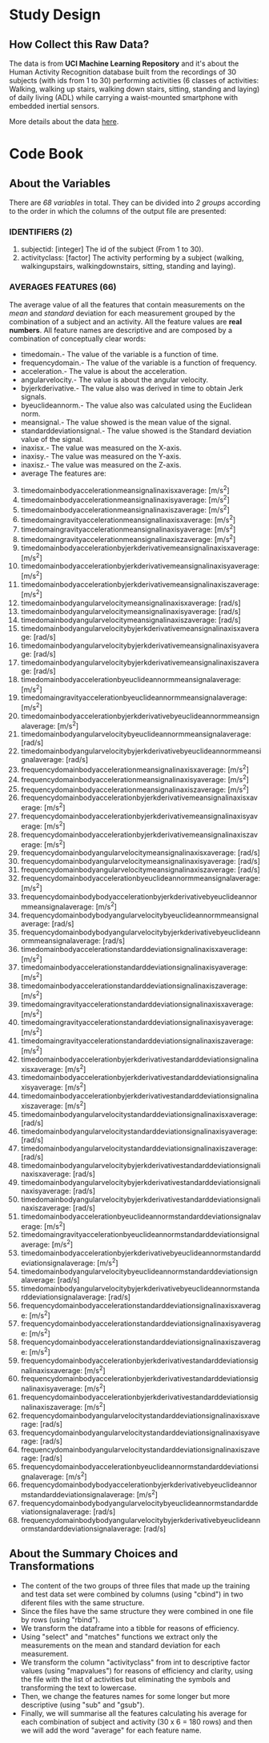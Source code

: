 Study Design
=========
## How Collect this Raw Data?
The data is from **UCI Machine Learning Repository** and it's about the Human Activity Recognition database built from the recordings of 30 subjects (with ids from 1 to 30) performing  activities (6 classes of activities: Walking, walking up stairs, walking down stairs, sitting, standing and laying) of daily living (ADL) while carrying a waist-mounted smartphone with embedded inertial sensors.

More details about the data [here](http://archive.ics.uci.edu/ml/datasets/Human+Activity+Recognition+Using+Smartphones).


Code Book
=========
## About the Variables
There are *68 variables* in total. They can be divided into *2 groups* according to the order in which the columns of the output file are presented:  

### IDENTIFIERS (2)
1. subjectid: [integer] The id of the subject (From 1 to 30).
2. activityclass: [factor] The activity performing by a subject (walking, walkingupstairs, walkingdownstairs, sitting, standing and laying). 

### AVERAGES FEATURES (66)
The average value of all the features that contain measurements on the *mean* and *standard* deviation for each measurement grouped by the combination of a subject and an activity.
All the feature values are **real numbers**.
All feature names are descriptive and are composed by a combination of conceptually clear words:
* timedomain.- The value of the variable is a function of time.
* frequencydomain.- The value of the variable is a function of frequency.
* acceleration.- The value is about the acceleration.
* angularvelocity.- The value is about the angular velocity.
* byjerkderivative.- The value also was derived in time to obtain Jerk signals.
* byeuclideannorm.- The value also was calculated using the Euclidean norm.
* meansignal.- The value showed is the mean value of the signal.
* standarddeviationsignal.- The value showed is the Standard deviation value of the signal.
* inaxisx.- The value was measured on the X-axis.
* inaxisy.- The value was measured on the Y-axis.
* inaxisz.- The value was measured on the Z-axis.
* average
The features are:

3. timedomainbodyaccelerationmeansignalinaxisxaverage: [m/s<sup>2</sup>]
4. timedomainbodyaccelerationmeansignalinaxisyaverage: [m/s<sup>2</sup>]
5. timedomainbodyaccelerationmeansignalinaxiszaverage: [m/s<sup>2</sup>]
6. timedomaingravityaccelerationmeansignalinaxisxaverage: [m/s<sup>2</sup>]
7. timedomaingravityaccelerationmeansignalinaxisyaverage: [m/s<sup>2</sup>]
8. timedomaingravityaccelerationmeansignalinaxiszaverage: [m/s<sup>2</sup>]
9. timedomainbodyaccelerationbyjerkderivativemeansignalinaxisxaverage: [m/s<sup>2</sup>]
10. timedomainbodyaccelerationbyjerkderivativemeansignalinaxisyaverage: [m/s<sup>2</sup>]
11. timedomainbodyaccelerationbyjerkderivativemeansignalinaxiszaverage: [m/s<sup>2</sup>]
12. timedomainbodyangularvelocitymeansignalinaxisxaverage: [rad/s]
13. timedomainbodyangularvelocitymeansignalinaxisyaverage: [rad/s]
14. timedomainbodyangularvelocitymeansignalinaxiszaverage: [rad/s]
15. timedomainbodyangularvelocitybyjerkderivativemeansignalinaxisxaverage: [rad/s]
16. timedomainbodyangularvelocitybyjerkderivativemeansignalinaxisyaverage: [rad/s]
17. timedomainbodyangularvelocitybyjerkderivativemeansignalinaxiszaverage: [rad/s]
18. timedomainbodyaccelerationbyeuclideannormmeansignalaverage: [m/s<sup>2</sup>]
19. timedomaingravityaccelerationbyeuclideannormmeansignalaverage: [m/s<sup>2</sup>]
20. timedomainbodyaccelerationbyjerkderivativebyeuclideannormmeansignalaverage: [m/s<sup>2</sup>]
21. timedomainbodyangularvelocitybyeuclideannormmeansignalaverage: [rad/s]
22. timedomainbodyangularvelocitybyjerkderivativebyeuclideannormmeansignalaverage: [rad/s]
23. frequencydomainbodyaccelerationmeansignalinaxisxaverage: [m/s<sup>2</sup>]
24. frequencydomainbodyaccelerationmeansignalinaxisyaverage: [m/s<sup>2</sup>]
25. frequencydomainbodyaccelerationmeansignalinaxiszaverage: [m/s<sup>2</sup>]
26. frequencydomainbodyaccelerationbyjerkderivativemeansignalinaxisxaverage: [m/s<sup>2</sup>]
27. frequencydomainbodyaccelerationbyjerkderivativemeansignalinaxisyaverage: [m/s<sup>2</sup>]
28. frequencydomainbodyaccelerationbyjerkderivativemeansignalinaxiszaverage: [m/s<sup>2</sup>]
29. frequencydomainbodyangularvelocitymeansignalinaxisxaverage: [rad/s]
30. frequencydomainbodyangularvelocitymeansignalinaxisyaverage: [rad/s]
31. frequencydomainbodyangularvelocitymeansignalinaxiszaverage: [rad/s]
32. frequencydomainbodyaccelerationbyeuclideannormmeansignalaverage: [m/s<sup>2</sup>]
33. frequencydomainbodybodyaccelerationbyjerkderivativebyeuclideannormmeansignalaverage: [m/s<sup>2</sup>]
34. frequencydomainbodybodyangularvelocitybyeuclideannormmeansignalaverage: [rad/s]
35. frequencydomainbodybodyangularvelocitybyjerkderivativebyeuclideannormmeansignalaverage: [rad/s]
36. timedomainbodyaccelerationstandarddeviationsignalinaxisxaverage: [m/s<sup>2</sup>]
37. timedomainbodyaccelerationstandarddeviationsignalinaxisyaverage: [m/s<sup>2</sup>]
38. timedomainbodyaccelerationstandarddeviationsignalinaxiszaverage: [m/s<sup>2</sup>]
39. timedomaingravityaccelerationstandarddeviationsignalinaxisxaverage: [m/s<sup>2</sup>]
40. timedomaingravityaccelerationstandarddeviationsignalinaxisyaverage: [m/s<sup>2</sup>]
41. timedomaingravityaccelerationstandarddeviationsignalinaxiszaverage: [m/s<sup>2</sup>]
42. timedomainbodyaccelerationbyjerkderivativestandarddeviationsignalinaxisxaverage: [m/s<sup>2</sup>]
43. timedomainbodyaccelerationbyjerkderivativestandarddeviationsignalinaxisyaverage: [m/s<sup>2</sup>]
44. timedomainbodyaccelerationbyjerkderivativestandarddeviationsignalinaxiszaverage: [m/s<sup>2</sup>]
45. timedomainbodyangularvelocitystandarddeviationsignalinaxisxaverage: [rad/s]
46. timedomainbodyangularvelocitystandarddeviationsignalinaxisyaverage: [rad/s]
47. timedomainbodyangularvelocitystandarddeviationsignalinaxiszaverage: [rad/s]
48. timedomainbodyangularvelocitybyjerkderivativestandarddeviationsignalinaxisxaverage: [rad/s]
49. timedomainbodyangularvelocitybyjerkderivativestandarddeviationsignalinaxisyaverage: [rad/s]
50. timedomainbodyangularvelocitybyjerkderivativestandarddeviationsignalinaxiszaverage: [rad/s]
51. timedomainbodyaccelerationbyeuclideannormstandarddeviationsignalaverage: [m/s<sup>2</sup>]
52. timedomaingravityaccelerationbyeuclideannormstandarddeviationsignalaverage: [m/s<sup>2</sup>]
53. timedomainbodyaccelerationbyjerkderivativebyeuclideannormstandarddeviationsignalaverage: [m/s<sup>2</sup>]
54. timedomainbodyangularvelocitybyeuclideannormstandarddeviationsignalaverage: [rad/s]
55. timedomainbodyangularvelocitybyjerkderivativebyeuclideannormstandarddeviationsignalaverage: [rad/s]
56. frequencydomainbodyaccelerationstandarddeviationsignalinaxisxaverage: [m/s<sup>2</sup>]
57. frequencydomainbodyaccelerationstandarddeviationsignalinaxisyaverage: [m/s<sup>2</sup>]
58. frequencydomainbodyaccelerationstandarddeviationsignalinaxiszaverage: [m/s<sup>2</sup>]
59. frequencydomainbodyaccelerationbyjerkderivativestandarddeviationsignalinaxisxaverage: [m/s<sup>2</sup>]
60. frequencydomainbodyaccelerationbyjerkderivativestandarddeviationsignalinaxisyaverage: [m/s<sup>2</sup>]
61. frequencydomainbodyaccelerationbyjerkderivativestandarddeviationsignalinaxiszaverage: [m/s<sup>2</sup>]
62. frequencydomainbodyangularvelocitystandarddeviationsignalinaxisxaverage: [rad/s]
63. frequencydomainbodyangularvelocitystandarddeviationsignalinaxisyaverage: [rad/s]
64. frequencydomainbodyangularvelocitystandarddeviationsignalinaxiszaverage: [rad/s]
65. frequencydomainbodyaccelerationbyeuclideannormstandarddeviationsignalaverage: [m/s<sup>2</sup>]
66. frequencydomainbodybodyaccelerationbyjerkderivativebyeuclideannormstandarddeviationsignalaverage: [m/s<sup>2</sup>]
67. frequencydomainbodybodyangularvelocitybyeuclideannormstandarddeviationsignalaverage: [rad/s]
68. frequencydomainbodybodyangularvelocitybyjerkderivativebyeuclideannormstandarddeviationsignalaverage: [rad/s]


## About the Summary Choices and Transformations
* The content of the two groups of three files that made up the training and test data set were combined by columns (using "cbind") in two diferent files with the same structure.
* Since the files have the same structure they were combined in one file by rows (using "rbind").
* We transform the dataframe into a tibble for reasons of efficiency.
* Using "select" and "matches" functions we extract only the measurements on the mean and standard deviation for each measurement.
* We transform the column "activityclass" from int to descriptive factor values (using "mapvalues") for reasons of efficiency and clarity, using the file with the list of activities but eliminating the symbols and transforming the text to lowercase.
* Then, we change the features names for some longer but more descriptive (using "sub" and "gsub").
* Finally, we will summarise all the features calculating his average for each combination of subject and activity (30 x 6 = 180 rows) and then we will add the word "average" for each feature name.